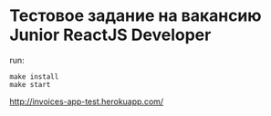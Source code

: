 # Тестовое задание на вакансию Junior ReactJS Developer

run:

```
make install
make start
```

http://invoices-app-test.herokuapp.com/
